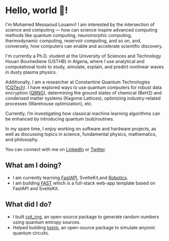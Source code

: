 # Hello, world 👋!

I'm Mohamed Messaoud Louamri! I am interested by the intersection of science and computing — how can science inspire advanced computing methods like quantum computing, neuromorphic computing, thermodynamic computing, reservoir computing, and so on, and, conversely, how computers can enable and accelerate scientific discovery.

I'm currently a Ph.D. student at the University of Sciences and Technology Houari Boumediene (USTHB) in Algeria, where I use analytical and computational tools to study, simulate, explain, and predict nonlinear waves in dusty plasma physics.

Additionally, I am a researcher at Constantine Quantum Technologies ([CQTech](https://cqtech.org)). I have explored ways to use quantum computers for robust data encryption ([QRNG](https://github.com/Constantine-Quantum-Tech/cqt_rng)), determining the ground states of chemical (BeH2) and condensed matter systems (Kagome Lattices), optimizing industry-related processes (Warehouse optimization), etc.

Currently, I’m investigating how classical machine learning algorithms can be enhanced by introducing quantum (sub)routines.

In my spare time, I enjoy working on software and hardware projects, as well as discussing topics in science, fundamental physics, mathematics, and philosophy.

You can connect with me on [LinkedIn](https://www.linkedin.com/in/mm-louamri/) or [Twitter](https://twitter.com/mmlouamri).



## What am I doing?
- I am currently learning [FastAPI](https://github.com/mmlouamri/learning-fast-api), SvelteKit,and [Robotics](https://github.com/mmlouamri/learning-robotics).
- I am building [FAST](https://github.com/mmlouamri/FAST) which is a full-stack web-app template based on FastAPI and SvelteKit.

## What did I do?
- I built [cqt_rng](https://github.com/Constantine-Quantum-Tech/cqt_rng), an open-source package to generate random numbers using quantum entropy sources.
- Helped building [tqsim](https://github.com/Constantine-Quantum-Tech/tqsim), an open-source package to simulate anyonic quantum circuits.
